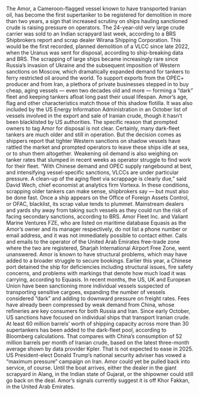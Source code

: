 The Amor, a Cameroon-flagged vessel known to have transported Iranian oil, has become the first supertanker to be registered for demolition in more than two years, a sign that increased scrutiny on ships hauling sanctioned crude is raising pressure on operators.
The 24-year-old very large crude carrier was sold to an Indian scrapyard last week, according to a BRS Shipbrokers report and scrap dealer Wirana Shipping Corporation. This would be the first recorded, planned demolition of a VLCC since late 2022, when the Uranus was sent for disposal, according to ship-breaking data and BRS.
The scrapping of large ships became increasingly rare since Russia’s invasion of Ukraine and the subsequent imposition of Western sanctions on Moscow, which dramatically expanded demand for tankers to ferry restricted oil around the world. To support exports from the OPEC+ producer and from Iran, a plethora of private businesses stepped in to buy cheap, aging vessels — even two decades old and more — forming a “dark” fleet and keeping tankers afloat long past their usual lifespan.
Amor’s age, flag and other characteristics match those of this shadow flotilla. It was also included by the US Energy Information Administration in an October list of vessels involved in the export and sale of Iranian crude, though it hasn’t been blacklisted by US authorities.
The specific reason that prompted owners to tag Amor for disposal is not clear. Certainly, many dark-fleet tankers are much older and still in operation. But the decision comes as shippers report that tighter Western sanctions on shadow vessels have rattled the market and prompted operators to leave these ships idle at sea, or to shun them altogether. Weakening oil demand is also weighing on tanker rates that slumped in recent weeks as operator struggle to find work for their fleet.
“With Chinese demand and OPEC supply rangebound at best, and intensifying vessel-specific sanctions, VLCCs are under particular pressure. A clean-up of the aging fleet via scrappage is clearly due,” said David Wech, chief economist at analytics firm Vortexa.
In these conditions, scrapping older tankers can make sense, shipbrokers say — but must also be done fast. Once a ship appears on the Office of Foreign Assets Control, or OFAC, blacklist, its scrap value tends to plummet. Mainstream dealers and yards shy away from taking such vessels as they could run the risk of facing secondary sanctions, according to BRS.
Amor Fleet Inc. and Valiant Marine Ventures FZE, who are listed on maritime database Equasis as the Amor’s owner and its manager respectively, do not list a phone number or email address, and it was not immediately possible to contact either. Calls and emails to the operator of the United Arab Emirates free-trade zone where the two are registered, Sharjah International Airport Free Zone, went unanswered.
Amor is known to have structural problems, which may have added to a broader struggle to secure bookings. Earlier this year, a Chinese port detained the ship for deficiencies including structural issues, fire safety concerns, and problems with markings that denote how much load it was carrying, according to Equasis.
In recent months, the US, UK and European Union have been sanctioning more individual vessels suspected of transporting sensitive cargoes, expanding the number of vessels considered “dark” and adding to downward pressure on freight rates. Fees have already been compressed by weak demand from China, whose refineries are key consumers for both Russia and Iran.
Since early October, US sanctions have focused on individual ships that transport Iranian crude. At least 60 million barrels’ worth of shipping capacity across more than 30 supertankers has been added to the dark-fleet pool, according to Bloomberg calculations. That compares with China’s consumption of 52 million barrels per month of Iranian crude, based on the latest three-month average shown by data provider Kpler.
That is not expected to ease in 2025. US President-elect Donald Trump’s national security adviser has vowed a “maximum pressure” campaign on Iran.
Amor could yet be pulled back into service, of course. Until the boat arrives, either the dealer in the giant scrapyard in Alang, in the Indian state of Gujarat, or the shipowner could still go back on the deal.
Amor’s signals currently suggest it is off Khor Fakkan, in the United Arab Emirates.